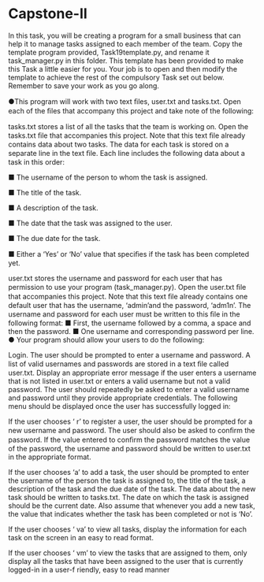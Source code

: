 # Capstone-II
In this task, you will be creating a program for a small business that can
help it to manage tasks assigned to each member of the team. Copy the
template program provided, Task19template.py, and rename it
task_manager.py in this folder. This template has been provided to make
this Task a little easier for you. Your job is to open and then modify the
template to achieve the rest of the compulsory Task set out below.
Remember to save your work as you go along.

●This program will work with two text ﬁles, user.txt and tasks.txt. Open
each of the ﬁles that accompany this project and take note of the
following:

tasks.txt stores a list of all the tasks that the team is working on.
Open the tasks.txt ﬁle that accompanies this project. Note that
this text ﬁle already contains data about two tasks. The data for
each task is stored on a separate line in the text ﬁle. Each line
includes the following data about a task in this order:

■ The username of the person to whom the task is assigned.

■ The title of the task.

■ A description of the task.

■ The date that the task was assigned to the user.

■ The due date for the task.

■ Either a ‘Yes’ or ‘No’ value that speciﬁes if the task has been completed yet.

user.txt stores the username and password for each user that has
permission to use your program (task_manager.py). Open the
user.txt ﬁle that accompanies this project. Note that this text ﬁle
already contains one default user that has the username, ‘admin’and the password, ‘adm1n’. The username and password for each
user must be written to this ﬁle in the following format:
■ First, the username followed by a comma, a space and then the password.
■ One username and corresponding password per line.
● Your program should allow your users to do the following:

Login. The user should be prompted to enter a username and
password. A list of valid usernames and passwords are stored in a
text ﬁle called user.txt. Display an appropriate error message if the
user enters a username that is not listed in user.txt or enters a valid
username but not a valid password. The user should repeatedly be
asked to enter a valid username and password until they provide
appropriate credentials.
The following menu should be displayed once the user has
successfully logged in:

If the user chooses ‘ r’ to register a user, the user should be
prompted for a new username and password. The user should also
be asked to conﬁrm the password. If the value entered to conﬁrm
the password matches the value of the password, the username
and password should be written to user.txt in the appropriate
format.

If the user chooses ‘a’ to add a task, the user should be prompted to
enter the username of the person the task is assigned to, the title of
the task, a description of the task and the due date of the task. The
data about the new task should be written to tasks.txt. The date on
which the task is assigned should be the current date. Also assume
that whenever you add a new task, the value that indicates whether
the task has been completed or not is ‘No’.

If the user chooses ‘ va’ to view all tasks, display the information for
each task on the screen in an easy to read format.

If the user chooses ‘ vm’ to view the tasks that are assigned to them,
only display all the tasks that have been assigned to the user that is
currently logged-in in a user-f riendly,  easy to read manner
